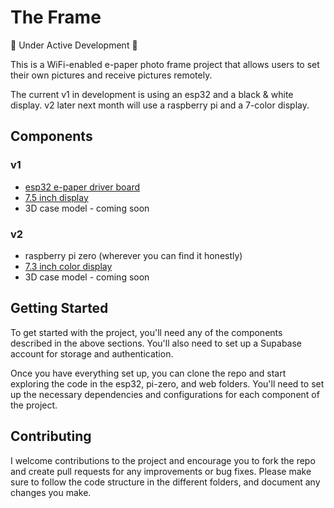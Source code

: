 # The Frame
🚧 Under Active Development 🚧

This is a WiFi-enabled e-paper photo frame project that allows users to set their own pictures and receive pictures remotely. 

The current v1 in development is using an esp32 and a black & white display. v2 later next month will use a raspberry pi and a 7-color display.

## Components
### v1
- [esp32 e-paper driver board](https://www.aliexpress.com/item/1005002305484879.html)
- [7.5 inch display](https://www.aliexpress.com/item/1005002311698459.html)
- 3D case model - coming soon

### v2
- raspberry pi zero (wherever you can find it honestly)
- [7.3 inch color display](https://www.aliexpress.com/item/1005004989413837.html)
- 3D case model - coming soon

## Getting Started
To get started with the project, you'll need any of the components described in the above sections. You'll also need to set up a Supabase account for storage and authentication.

Once you have everything set up, you can clone the repo and start exploring the code in the esp32, pi-zero, and web folders. You'll need to set up the necessary dependencies and configurations for each component of the project.

## Contributing
I welcome contributions to the project and encourage you to fork the repo and create pull requests for any improvements or bug fixes. Please make sure to follow the code structure in the different folders, and document any changes you make.
